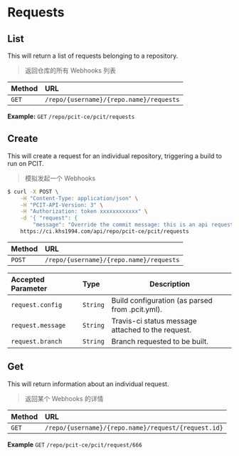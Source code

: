 # Requests

## List

This will return a list of requests belonging to a repository.

> 返回仓库的所有 Webhooks 列表

| Method | URL                                                |
| :----- | :------------------------------------------------- |
| `GET`  | `/repo/{username}/{repo.name}/requests` |

**Example:** `GET` `/repo/pcit-ce/pcit/requests`

## Create

This will create a request for an individual repository, triggering a build to run on PCIT.

> 模拟发起一个 Webhooks

```bash
$ curl -X POST \
    -H "Content-Type: application/json" \
    -H "PCIT-API-Version: 3" \
    -H "Authorization: token xxxxxxxxxxxx" \
    -d '{ "request": {
        "message": "Override the commit message: this is an api request", "branch": "master" }}'\
    https://ci.khs1994.com/api/repo/pcit-ce/pcit/requests
```

| Method  | URL                                                |
| :-----  | :------------------------------------------------- |
| `POST`  | `/repo/{username}/{repo.name}/requests` |

| Accepted Parameter | Type     | Description                                       |
| :----------------- | :------- | ------------------------------------------------- |
| `request.config`   | `String` | Build configuration (as parsed from .pcit.yml).  |
| `request.message`  | `String` | Travis-ci status message attached to the request. |
| `request.branch`   | `String` | Branch requested to be built.                     |

## Get

This will return information about an individual request.

> 返回某个 Webhooks 的详情

| Method | URL                                                            |
| :----- | :------------------------------------------------------------- |
| `GET`  | `/repo/{username}/{repo.name}/request/{request.id}` |

**Example** `GET` `/repo/pcit-ce/pcit/request/666`
